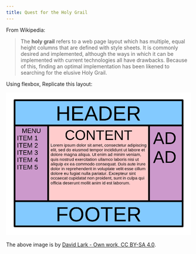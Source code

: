 ```yaml
---
title: Quest for the Holy Grail
---
```


From Wikipedia:

> The **holy grail** refers to a web page layout which has multiple, equal
> height columns that are defined with style sheets. It is commonly desired and
> implemented, although the ways in which it can be implemented with current
> technologies all have drawbacks. Because of this, finding an optimal
> implementation has been likened to searching for the elusive Holy Grail.

Using flexbox, Replicate this layout:

![](./assets/holy-grail.png)

The above image is by
[David Lark - Own work, CC BY-SA 4.0](https://commons.wikimedia.org/w/index.php?curid=42413988).
